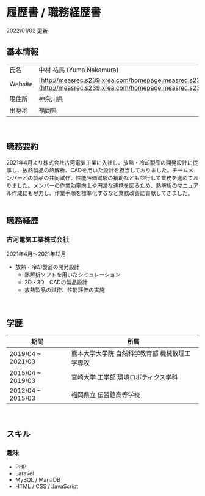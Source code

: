 # 履歴書 / 職務経歴書
2022/01/02 更新
<br>

## 基本情報
|||
|---|---|
|氏名|中村 祐馬 (Yuma Nakamura) |
|Website|[http://measrec.s239.xrea.com/homepage.measrec.s239/](http://measrec.s239.xrea.com/homepage.measrec.s239/)|
|現住所|神奈川県|
|出身地|福岡県|
<br>

## 職務要約
2021年4月より株式会社古河電気工業に入社し、放熱・冷却製品の開発設計に従事し、放熱製品の熱解析、CADを用いた設計を担当しておりました。チームメンバーとの製品の共同試作、性能評価試験の補助なども並行して業務を進めておりました。メンバーの作業効率向上や円滑な連携を図るため、熱解析のマニュアル作成にも尽力し、作業手順を標準化するなど業務改善に貢献してきました。
<br><br>

## 職務経歴
### 古河電気工業株式会社
2021年4月〜2021年12月
- 放熱・冷却製品の開発設計
  - 熱解析ソフトを用いたシミュレーション
  - 2D・3D　CADの製品設計
  - 放熱製品の試作、性能評価の実施
<br>

## 学歴
|期間|所属|
|---|---|
|2019/04 ~ 2021/03|熊本大学大学院 自然科学教育部 機械数理工学専攻|
|2015/04 ~ 2019/03|宮崎大学 工学部 環境ロボティクス学科|
|2012/04 ~ 2015/03|福岡県立 伝習館高等学校|
<br>

## スキル
### 趣味
- PHP
- Laravel
- MySQL / MariaDB
- HTML / CSS / JavaScript
